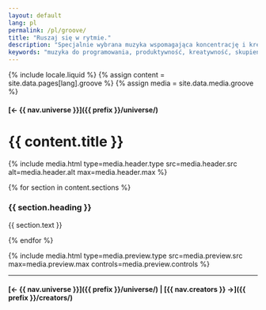 ```yaml
---
layout: default
lang: pl
permalink: /pl/groove/
title: "Ruszaj się w rytmie."
description: "Specjalnie wybrana muzyka wspomagająca koncentrację i kreatywność podczas kodowania. Popraw swój rytm pracy dzięki dźwiękom."
keywords: "muzyka do programowania, produktywność, kreatywność, skupienie, Swiftian"
---
```



{% include locale.liquid %}
{% assign content = site.data.pages[lang].groove %}
{% assign media = site.data.media.groove %}

#### [← {{ nav.universe }}]({{ prefix }}/universe/)

# {{ content.title }}

{% include media.html
  type=media.header.type
  src=media.header.src
  alt=media.header.alt
  max=media.header.max
%}

{% for section in content.sections %}
### {{ section.heading }}
{{ section.text }}

{% endfor %}

{% include media.html
  type=media.preview.type
  src=media.preview.src
  max=media.preview.max
  controls=media.preview.controls
%}

---

#### [← {{ nav.universe }}]({{ prefix }}/universe/) | [{{ nav.creators }} →]({{ prefix }}/creators/)